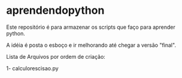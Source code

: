 # aprendendopython
Este repositório é para armazenar os scripts que faço para aprender python.

A idéia é posta o esboço e ir melhorando até chegar a versão "final".

Lista de Arquivos por ordem de criação:

1- calculorescisao.py
